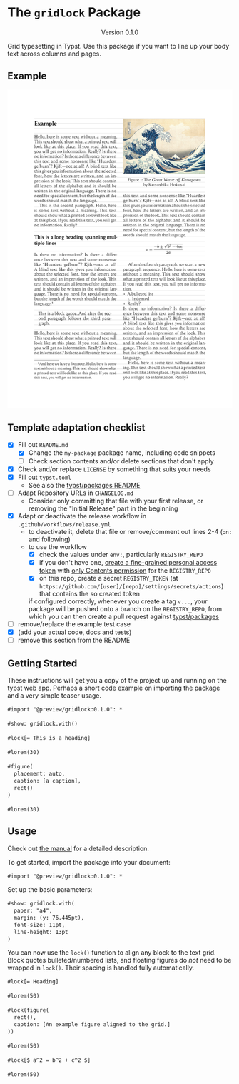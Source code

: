 # The `gridlock` Package
<div align="center">Version 0.1.0</div>

Grid typesetting in Typst.
Use this package if you want to line up your body text across columns and pages.

## Example

![An example image showing a two-column page with headings, a block quote, a footnote, a figure, a display formula, and a bulleted list. All body text in both columns lines up.](docs/assets/example-lines.png)

## Template adaptation checklist

- [x] Fill out `README.md`
  - [x] Change the `my-package` package name, including code snippets
  - [ ] Check section contents and/or delete sections that don't apply
- [x] Check and/or replace `LICENSE` by something that suits your needs
- [x] Fill out `typst.toml`
  - See also the [typst/packages README](https://github.com/typst/packages/?tab=readme-ov-file#package-format)
- [ ] Adapt Repository URLs in `CHANGELOG.md`
  - Consider only committing that file with your first release, or removing the "Initial Release" part in the beginning
- [x] Adapt or deactivate the release workflow in `.github/workflows/release.yml`
  - to deactivate it, delete that file or remove/comment out lines 2-4 (`on:` and following)
  - to use the workflow
    - [x] check the values under `env:`, particularly `REGISTRY_REPO`
    - [x] if you don't have one, [create a fine-grained personal access token](https://github.com/settings/tokens?type=beta) with [only Contents permission](https://stackoverflow.com/a/75116350/371191) for the `REGISTRY_REPO`
    - [x] on this repo, create a secret `REGISTRY_TOKEN` (at `https://github.com/[user]/[repo]/settings/secrets/actions`) that contains the so created token

    if configured correctly, whenever you create a tag `v...`, your package will be pushed onto a branch on the `REGISTRY_REPO`, from which you can then create a pull request against [typst/packages](https://github.com/typst/packages/)
- [ ] remove/replace the example test case
- [x] (add your actual code, docs and tests)
- [ ] remove this section from the README

## Getting Started

These instructions will get you a copy of the project up and running on the typst web app. Perhaps a short code example on importing the package and a very simple teaser usage.

```typ
#import "@preview/gridlock:0.1.0": *

#show: gridlock.with()

#lock[= This is a heading]

#lorem(30)

#figure(
  placement: auto,
  caption: [a caption],
  rect()
)

#lorem(30)
```

## Usage

Check out [the manual](docs/manual.pdf) for a detailed description.

To get started, import the package into your document:

```typ
#import "@preview/gridlock:0.1.0": *
```

Set up the basic parameters:

```typ
#show: gridlock.with(
  paper: "a4",
  margin: (y: 76.445pt),
  font-size: 11pt,
  line-height: 13pt
)
```

You can now use the `lock()` function to align any block to the text grid.
Block quotes bulleted/numbered lists, and floating figures do _not_ need to be wrapped in `lock()`.
Their spacing is handled fully automatically.

```typ
#lock[= Heading]

#lorem(50)

#lock(figure(
  rect(),
  caption: [An example figure aligned to the grid.]
))

#lorem(50)

#lock[$ a^2 = b^2 + c^2 $]

#lorem(50)
```
